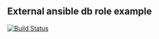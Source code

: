 External ansible db role example
---
[![Build Status](https://api.travis-ci.com/reomor/db.svg?branch=master)](https://github.com/reomor/db)
